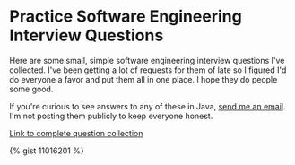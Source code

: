 # Practice Software Engineering Interview Questions

Here are some small, simple software engineering interview questions
I've collected. I've been getting a lot of requests for them of late
so I figured I'd do everyone a favor and put them all in one place. I
hope they do people some good.

If you're curious to see answers to any of these in Java, [send me an
email](mailto:erik@tense.io). I'm not posting them publicly to keep
everyone honest.

[Link to complete question collection](https://gist.github.com/futureperfect/11016201)

{% gist 11016201 %}
